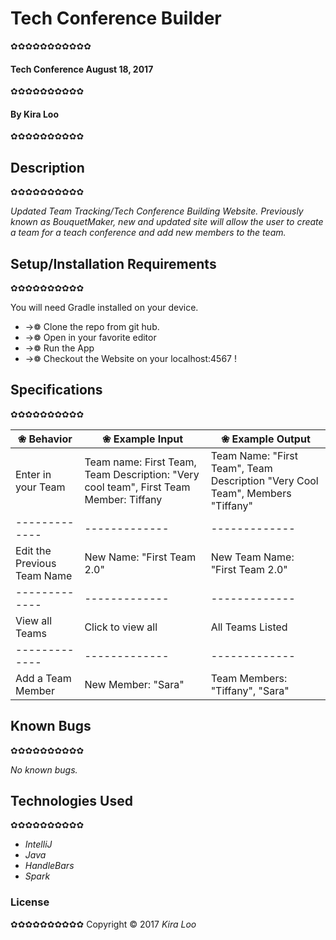 # Tech Conference Builder
✿✿✿✿✿✿✿✿✿✿✿

#### Tech Conference August 18, 2017
✿✿✿✿✿✿✿✿✿✿

#### By Kira Loo
✿✿✿✿✿✿✿✿✿✿

## Description
✿✿✿✿✿✿✿✿✿✿

_Updated Team Tracking/Tech Conference Building Website. Previously known as BouquetMaker, new and updated site will
allow the user to create a team for a teach conference and add new members to the team._

## Setup/Installation Requirements
✿✿✿✿✿✿✿✿✿✿

You will need Gradle installed on your device.

* ->❁ Clone the repo from git hub.
* ->❁ Open in your favorite editor
* ->❁ Run the App
* ->❁ Checkout the Website on your localhost:4567 !

## Specifications
✿✿✿✿✿✿✿✿✿✿

| ❀ Behavior      | ❀ Example Input      | ❀ Example Output       |
| ------------- | ------------- | ------------- |
|Enter in your Team | Team name: First Team, Team Description: "Very cool team", First Team Member: Tiffany | Team Name: "First Team", Team Description "Very Cool Team", Members "Tiffany"|
| ------------- | ------------- | ------------- |
|Edit the Previous Team Name | New Name: "First Team 2.0"| New Team Name: "First Team 2.0"|
| ------------- | ------------- | ------------- |
|View all Teams | Click to view all | All Teams Listed |
| ------------- | ------------- | ------------- |
|Add a Team Member| New Member: "Sara"| Team Members: "Tiffany", "Sara"|

## Known Bugs
✿✿✿✿✿✿✿✿✿✿

_No known bugs._

## Technologies Used
✿✿✿✿✿✿✿✿✿✿

* _IntelliJ_
* _Java_
* _HandleBars_
* _Spark_


### License
✿✿✿✿✿✿✿✿✿✿
Copyright &copy; 2017 _Kira Loo_
